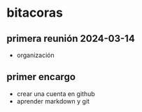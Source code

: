 # bitacoras

## primera reunión 2024-03-14

- organización

## primer encargo

- crear una cuenta en github
- aprender markdown y git
